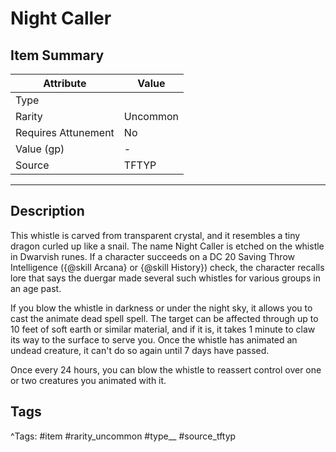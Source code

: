 # Night Caller

## Item Summary

| Attribute            | Value                        |
|----------------------|------------------------------|
| Type                 |   |
| Rarity               | Uncommon             |
| Requires Attunement  | No                |
| Value (gp)           | -    |
| Source               | TFTYP |

---

## Description

This whistle is carved from transparent crystal, and it resembles a tiny dragon curled up like a snail. The name Night Caller is etched on the whistle in Dwarvish runes. If a character succeeds on a DC 20 Saving Throw Intelligence ({@skill Arcana} or {@skill History}) check, the character recalls lore that says the duergar made several such whistles for various groups in an age past.

If you blow the whistle in darkness or under the night sky, it allows you to cast the animate dead spell spell. The target can be affected through up to 10 feet of soft earth or similar material, and if it is, it takes 1 minute to claw its way to the surface to serve you. Once the whistle has animated an undead creature, it can't do so again until 7 days have passed.

Once every 24 hours, you can blow the whistle to reassert control over one or two creatures you animated with it.

## Tags

^Tags: #item #rarity_uncommon #type__ #source_tftyp